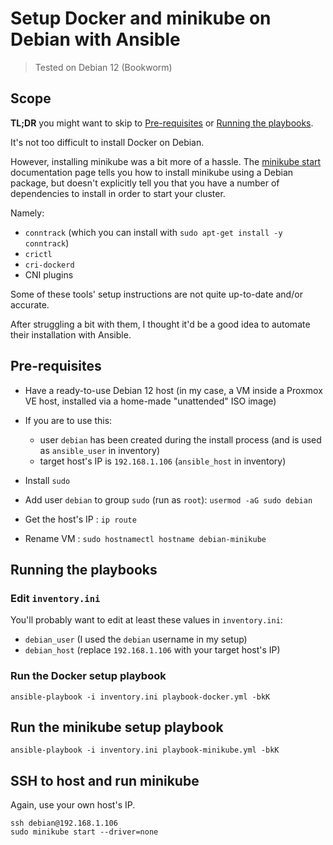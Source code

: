 # Setup Docker and minikube on Debian with Ansible

> Tested on Debian 12 (Bookworm)

## Scope

**TL;DR** you might want to skip to [Pre-requisites](#pre-requisites) or [Running the playbooks](#running-the-playbooks).

It's not too difficult to install Docker on Debian.

However, installing minikube was a bit more of a hassle. The [minikube start](https://minikube.sigs.k8s.io/docs/start/) documentation page tells you how to install minikube using a Debian package, but doesn't explicitly tell you that you have a number of dependencies to install in order to start your cluster.

Namely:

- `conntrack` (which you can install with `sudo apt-get install -y conntrack`)
- `crictl`
- `cri-dockerd`
- CNI plugins

Some of these tools' setup instructions are not quite up-to-date and/or accurate.

After struggling a bit with them, I thought it'd be a good idea to automate their installation with Ansible.

## Pre-requisites

- Have a ready-to-use Debian 12 host (in my case, a VM inside a Proxmox VE host, installed via a home-made "unattended" ISO image)
- If you are to use this:

    - user `debian` has been created during the install process (and is used as `ansible_user` in inventory)
    - target host's IP is `192.168.1.106` (`ansible_host` in inventory)
- Install `sudo`
- Add user `debian` to group `sudo` (run as `root`): `usermod -aG sudo debian`
- Get the host's IP : `ip route`
- Rename VM : `sudo hostnamectl hostname debian-minikube`

## Running the playbooks

### Edit `inventory.ini`

You'll probably want to edit at least these values in `inventory.ini`:

- `debian_user` (I used the `debian` username in my setup)
- `debian_host` (replace `192.168.1.106` with your target host's IP)

### Run the Docker setup playbook

```
ansible-playbook -i inventory.ini playbook-docker.yml -bkK
```

## Run the minikube setup playbook

```
ansible-playbook -i inventory.ini playbook-minikube.yml -bkK
```

## SSH to host and run minikube

Again, use your own host's IP.

```
ssh debian@192.168.1.106
sudo minikube start --driver=none
```